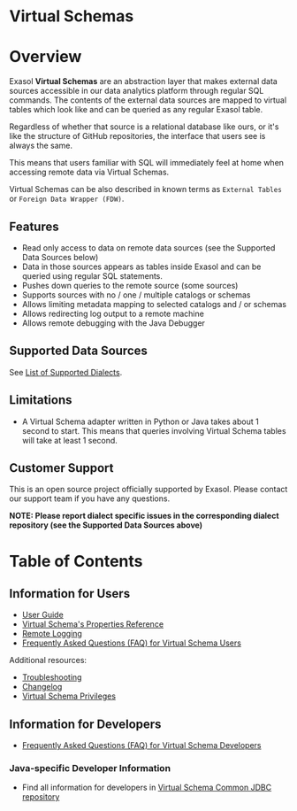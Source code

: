 # Virtual Schemas

# Overview

Exasol **Virtual Schemas** are an abstraction layer that makes external data sources accessible in our data analytics platform through regular SQL commands. The contents of the external data sources are mapped to virtual tables which look like and can be queried as any regular Exasol table.

Regardless of whether that source is a relational database like ours, or it's like the structure of GitHub repositories, the interface that users see is always the same.

This means that users familiar with SQL will immediately feel at home when accessing remote data via Virtual Schemas.

Virtual Schemas can be also described in known terms as `External Tables` or `Foreign Data Wrapper (FDW)`.

## Features

* Read only access to data on remote data sources (see the Supported Data Sources below)
* Data in those sources appears as tables inside Exasol and can be queried using regular SQL statements.
* Pushes down queries to the remote source (some sources)
* Supports sources with no / one / multiple catalogs or schemas
* Allows limiting metadata mapping to selected catalogs and / or schemas
* Allows redirecting log output to a remote machine
* Allows remote debugging with the Java Debugger

## Supported Data Sources

See [List of Supported Dialects](doc/user_guide/dialects.md).

## Limitations

* A Virtual Schema adapter written in Python or Java takes about 1 second to start. This means that queries involving Virtual Schema tables will take at least 1 second.

## Customer Support

This is an open source project officially supported by Exasol. Please contact our support team if you have any questions.

**NOTE: Please report dialect specific issues in the corresponding dialect repository (see the Supported Data Sources above)**

# Table of Contents

## Information for Users

* [User Guide](https://docs.exasol.com/database_concepts/virtual_schemas.htm)
* [Virtual Schema's Properties Reference](https://docs.exasol.com/database_concepts/virtual_schema/adapter_properties.htm)
* [Remote Logging](https://docs.exasol.com/database_concepts/virtual_schema/logging.htm)
* [Frequently Asked Questions (FAQ) for Virtual Schema Users](doc/user_guide/faq.md)

Additional resources:

* [Troubleshooting](doc/user_guide/troubleshooting.md)
* [Changelog](doc/changes/changelog.md)
* [Virtual Schema Privileges](https://docs.exasol.com/database_concepts/virtual_schema/virtual_schema_privilege.htm)

## Information for Developers

* [Frequently Asked Questions (FAQ) for Virtual Schema Developers](doc/developer_guide/faq.md)

### Java-specific Developer Information

* Find all information for developers in [Virtual Schema Common JDBC repository](https://github.com/exasol/virtual-schema-common-jdbc#information-for-developers)
